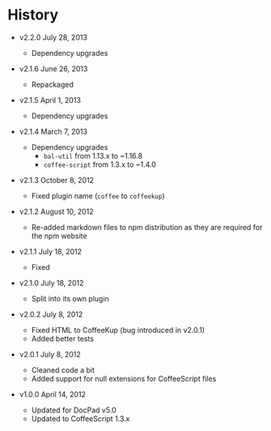 # History

- v2.2.0 July 28, 2013
	- Dependency upgrades

- v2.1.6 June 26, 2013
	- Repackaged

- v2.1.5 April 1, 2013
	- Dependency upgrades

- v2.1.4 March 7, 2013
	- Dependency upgrades
		-  `bal-util` from 1.13.x to ~1.16.8
		-  `coffee-script` from 1.3.x to ~1.4.0

- v2.1.3 October 8, 2012
	- Fixed plugin name (`coffee` to `coffeekup`)

- v2.1.2 August 10, 2012
	- Re-added markdown files to npm distribution as they are required for the npm website

- v2.1.1 July 18, 2012
	- Fixed

- v2.1.0 July 18, 2012
	- Split into its own plugin

- v2.0.2 July 8, 2012
	- Fixed HTML to CoffeeKup (bug introduced in v2.0.1)
	- Added better tests

- v2.0.1 July 8, 2012
	- Cleaned code a bit
	- Added support for null extensions for CoffeeScript files

- v1.0.0 April 14, 2012
	- Updated for DocPad v5.0
	- Updated to CoffeeScript 1.3.x
